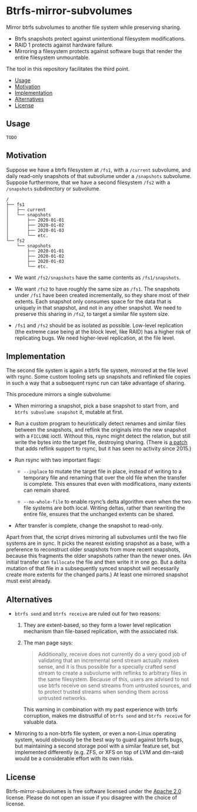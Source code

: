 # Btrfs-mirror-subvolumes

Mirror btrfs subvolumes to another file system while preserving sharing.

 * Btrfs snapshots protect against unintentional filesystem modifications.
 * RAID 1 protects against hardware failure.
 * Mirroring a filesystem protects against software bugs that render the
   entire filesystem unmountable.

The tool in this repository facilitates the third point.

 * [Usage](#usage)
 * [Motivation](#motivation)
 * [Implementation](#implementation)
 * [Alternatives](#alternatives)
 * [License](#license)

## Usage

    TODO

## Motivation

Suppose we have a btrfs filesystem at `/fs1`, with a `/current` subvolume,
and daily read-only snapshots of that subvolume under a `/snapshots` subvolume.
Suppose furthermore, that we have a second filesystem `/fs2` with a `/snapshots`
subdirectory or subvolume.

    /
    ├── fs1
    │   ├── current
    │   └── snapshots
    │       ├── 2020-01-01
    │       ├── 2020-01-02
    │       ├── 2020-01-03
    │       └── etc.
    └── fs2
        └── snapshots
            ├── 2020-01-01
            ├── 2020-01-02
            ├── 2020-01-03
            └── etc.

 * We want `/fs2/snapshots` have the same contents as `/fs1/snapshots`.

 * We want `/fs2` to have roughly the same size as `/fs1`. The snapshots under
   `/fs1` have been created incrementally, so they share most of their extents.
   Each snapshot only consumes space for the data that is uniquely in that
   snapshot, and not in any other snapshot. We need to preserve this sharing in
   `/fs2`, to target a similar file system size.

 * `/fs1` and `/fs2` should be as isolated as possible. Low-level replication
   (the extreme case being at the block level, like RAID) has a higher risk of
   replicating bugs. We need higher-level replication, at the file level.

## Implementation

The second file system is again a btrfs file system, mirrored at the file level
with rsync. Some custom tooling sets up snapshots and reflinked file copies in
such a way that a subsequent rsync run can take advantage of sharing.

This procedure mirrors a single subvolume:

 * When mirroring a snapshot, pick a base snapshot to start from, and `btrfs
   subvolume snapshot` it, mutable at first.

 * Run a custom program to heuristically detect renames and similar files
   between the snapshots, and reflink the originals into the new snapshot with
   a `FICLONE` ioctl. Without this, rsync might detect the relation, but still
   write the bytes into the target file, destroying sharing. (There is
   [a patch][rsync-reflink] that adds reflink support to rsync, but it has seen
   no activity since 2015.)

 * Run rsync with two important flags:

   * `--inplace` to mutate the target file in place, instead of writing to a
     temporary file and renaming that over the old file when the transfer is
     complete. This ensures that even with modifications, many extents can
     remain shared.

   * `--no-whole-file` to enable rsync’s delta algorithm even when the two file
     systems are both local. Writing deltas, rather than rewriting the entire
     file, ensures that the unchanged extents can be shared.

  * After transfer is complete, change the snapshot to read-only.

Apart from that, the script drives mirroring all subvolumes until the two file
systems are in sync. It picks the nearest existing snapshot as a base, with a
preference to reconstruct older snapshots from more recent snapshots, because
this fragments the older snapshots rather than the newer ones. (An initial
transfer can `fallocate` the file and then write it in one go. But a delta
mutation of that file in a subsequently synced snapshot will necessarily create
more extents for the changed parts.) At least one mirrored snapshot must exist
already.


## Alternatives

 * `btrfs send` and `btrfs receive` are ruled out for two reasons:

   1. They are extent-based, so they form a lower level replication mechanism
      than file-based replication, with the associated risk.

   2. The man page says:

      > Additionally, receive does not currently do a very good job of
      > validating that an incremental send stream actually makes sense, and it
      > is thus possible for a specially crafted send stream to create a
      > subvolume with reflinks to arbitrary files in the same filesystem.
      > Because of this, users are advised to not use btrfs receive on send
      > streams from untrusted sources, and to protect trusted streams when
      > sending them across untrusted networks.

      This warning in combination with my past experience with btrfs corruption,
      makes me distrustful of `btrfs send` and `btrfs receive` for valuable
      data.

 * Mirroring to a non-btrfs file system, or even a non-Linux operating system,
   would obviously be the best way to guard against btrfs bugs, but maintaining
   a second storage pool with a similar feature set, but implemented differently
   (e.g. ZFS, or XFS on top of LVM and dm-raid) would be a considerable effort
   with its own risks.

## License

Btrfs-mirror-subvolumes is free software licensed under the
[Apache 2.0][apache2] license. Please do not open an issue if
you disagree with the choice of license.

[rsync-reflink]: https://bugzilla.samba.org/show_bug.cgi?id=10170
[apache2]:       https://www.apache.org/licenses/LICENSE-2.0
[except]:        https://www.gnu.org/licenses/gpl-faq.html#GPLIncompatibleLibs
